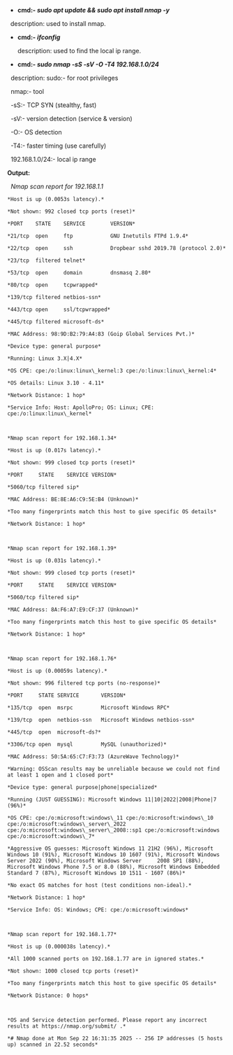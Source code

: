 * **cmd:- *sudo apt update \&\& sudo apt install nmap -y***
 
**&nbsp;**  description: used to install nmap.



* **cmd:- *ifconfig***

   description: used to find the local ip range.



* **cmd:- *sudo nmap -sS -sV -O -T4 192.168.1.0/24***

&nbsp;  description: sudo:- for root privileges 

&nbsp;		nmap:- tool

&nbsp;		-sS:- TCP SYN (stealthy, fast)

&nbsp;		-sV:- version detection (service \& version)

&nbsp;		-O:- OS detection

&nbsp;		-T4:- faster timing (use carefully)

&nbsp;		192.168.1.0/24:- local ip range



 **Output:**		

&nbsp;	*Nmap scan report for 192.168.1.1*

	*Host is up (0.0053s latency).*

	*Not shown: 992 closed tcp ports (reset)*

	*PORT    STATE    SERVICE        VERSION*

	*21/tcp  open     ftp            GNU Inetutils FTPd 1.9.4*

	*22/tcp  open     ssh            Dropbear sshd 2019.78 (protocol 2.0)*

	*23/tcp  filtered telnet*

	*53/tcp  open     domain         dnsmasq 2.80*

	*80/tcp  open     tcpwrapped*

	*139/tcp filtered netbios-ssn*

	*443/tcp open     ssl/tcpwrapped*	

	*445/tcp filtered microsoft-ds*

	*MAC Address: 98:9D:B2:79:A4:83 (Goip Global Services Pvt.)*

	*Device type: general purpose*

	*Running: Linux 3.X|4.X*

	*OS CPE: cpe:/o:linux:linux\_kernel:3 cpe:/o:linux:linux\_kernel:4*

	*OS details: Linux 3.10 - 4.11*

	*Network Distance: 1 hop*

	*Service Info: Host: ApolloPro; OS: Linux; CPE: cpe:/o:linux:linux\_kernel*

	

	*Nmap scan report for 192.168.1.34*

	*Host is up (0.017s latency).*

	*Not shown: 999 closed tcp ports (reset)*

	*PORT     STATE    SERVICE VERSION*

	*5060/tcp filtered sip*

	*MAC Address: BE:8E:A6:C9:5E:B4 (Unknown)*

	*Too many fingerprints match this host to give specific OS details*

	*Network Distance: 1 hop*

	

	*Nmap scan report for 192.168.1.39*

	*Host is up (0.031s latency).*

	*Not shown: 999 closed tcp ports (reset)*

	*PORT     STATE    SERVICE VERSION*

	*5060/tcp filtered sip*

	*MAC Address: 8A:F6:A7:E9:CF:37 (Unknown)*

	*Too many fingerprints match this host to give specific OS details*

	*Network Distance: 1 hop*

	

	*Nmap scan report for 192.168.1.76*

	*Host is up (0.00059s latency).*

	*Not shown: 996 filtered tcp ports (no-response)*

	*PORT     STATE SERVICE       VERSION*

	*135/tcp  open  msrpc         Microsoft Windows RPC*

	*139/tcp  open  netbios-ssn   Microsoft Windows netbios-ssn*

	*445/tcp  open  microsoft-ds?*

	*3306/tcp open  mysql         MySQL (unauthorized)*

	*MAC Address: 50:5A:65:C7:F3:73 (AzureWave Technology)*

	*Warning: OSScan results may be unreliable because we could not find at least 1 open and 1 closed port*

	*Device type: general purpose|phone|specialized*

	*Running (JUST GUESSING): Microsoft Windows 11|10|2022|2008|Phone|7 (96%)*

	*OS CPE: cpe:/o:microsoft:windows\_11 cpe:/o:microsoft:windows\_10 cpe:/o:microsoft:windows\_server\_2022 cpe:/o:microsoft:windows\_server\_2008::sp1 cpe:/o:microsoft:windows 	cpe:/o:microsoft:windows\_7*

	*Aggressive OS guesses: Microsoft Windows 11 21H2 (96%), Microsoft Windows 10 (91%), Microsoft Windows 10 1607 (91%), Microsoft Windows Server 2022 (90%), Microsoft Windows Server 	2008 SP1 (88%), Microsoft Windows Phone 7.5 or 8.0 (88%), Microsoft Windows Embedded Standard 7 (87%), Microsoft Windows 10 1511 - 1607 (86%)*

	*No exact OS matches for host (test conditions non-ideal).*

	*Network Distance: 1 hop*

	*Service Info: OS: Windows; CPE: cpe:/o:microsoft:windows*

	

	*Nmap scan report for 192.168.1.77*

	*Host is up (0.000038s latency).*

	*All 1000 scanned ports on 192.168.1.77 are in ignored states.*

	*Not shown: 1000 closed tcp ports (reset)*

	*Too many fingerprints match this host to give specific OS details*

	*Network Distance: 0 hops*

	

	*OS and Service detection performed. Please report any incorrect results at https://nmap.org/submit/ .*

	*# Nmap done at Mon Sep 22 16:31:35 2025 -- 256 IP addresses (5 hosts up) scanned in 22.52 seconds*


